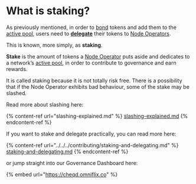 # What is staking?

As previously mentioned, in order to [bond](what-is-bonding-delegation.md) tokens and add them to the [active pool](what-is-the-active-pool.md), users need to [**delegate**](what-is-bonding-delegation.md) their tokens to [Node Operators](validators-and-node-operators.md).

This is known, more simply, as **staking**.

**Stake** is the amount of tokens a [Node Operator](validators-and-node-operators.md) puts aside and dedicates to a network’s [active pool](what-is-the-active-pool.md), in order to contribute to governance and earn rewards.

It is called staking because it is not totally risk free. There is a possibility that if the Node Operator exhibits bad behaviour, some of the stake may be slashed.

Read more about slashing here:

{% content-ref url="slashing-explained.md" %}
[slashing-explained.md](slashing-explained.md)
{% endcontent-ref %}

If you want to stake and delegate practically, you can read more here:

{% content-ref url="../../../contributing/staking-and-delegating.md" %}
[staking-and-delegating.md](../../../contributing/staking-and-delegating.md)
{% endcontent-ref %}

or jump straight into our Governance Dashboard here:

{% embed url="https://cheqd.omniflix.co" %}
